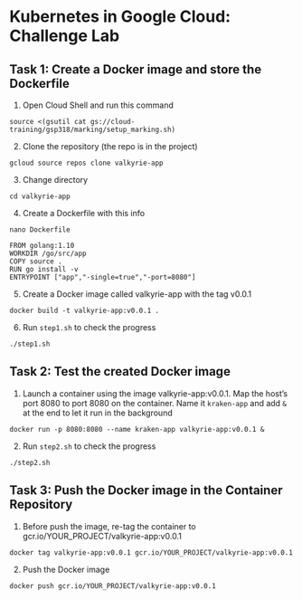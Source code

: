 # Kubernetes in Google Cloud: Challenge Lab
## Task 1: Create a Docker image and store the Dockerfile
1. Open Cloud Shell and run this command
```
source <(gsutil cat gs://cloud-training/gsp318/marking/setup_marking.sh)
```
2. Clone the repository (the repo is in the project)
```
gcloud source repos clone valkyrie-app
```
3. Change directory
```
cd valkyrie-app
```
4. Create a Dockerfile with this info
```
nano Dockerfile
```
```
FROM golang:1.10
WORKDIR /go/src/app
COPY source .
RUN go install -v
ENTRYPOINT ["app","-single=true","-port=8080"]
```
5. Create a Docker image called valkyrie-app with the tag v0.0.1
```
docker build -t valkyrie-app:v0.0.1 .
```
6. Run `step1.sh` to check the progress
```
./step1.sh
```
## Task 2: Test the created Docker image
1. Launch a container using the image valkyrie-app:v0.0.1. Map the host’s port 8080 to port 8080 on the container. Name it `kraken-app` and add `&` at the end to let it run in the background 
```
docker run -p 8080:8080 --name kraken-app valkyrie-app:v0.0.1 &
```
2. Run `step2.sh` to check the progress
```
./step2.sh
```
## Task 3: Push the Docker image in the Container Repository
1. Before push the image, re-tag the container to gcr.io/YOUR_PROJECT/valkyrie-app:v0.0.1
```
docker tag valkyrie-app:v0.0.1 gcr.io/YOUR_PROJECT/valkyrie-app:v0.0.1
```
2. Push the Docker image
```
docker push gcr.io/YOUR_PROJECT/valkyrie-app:v0.0.1
```
